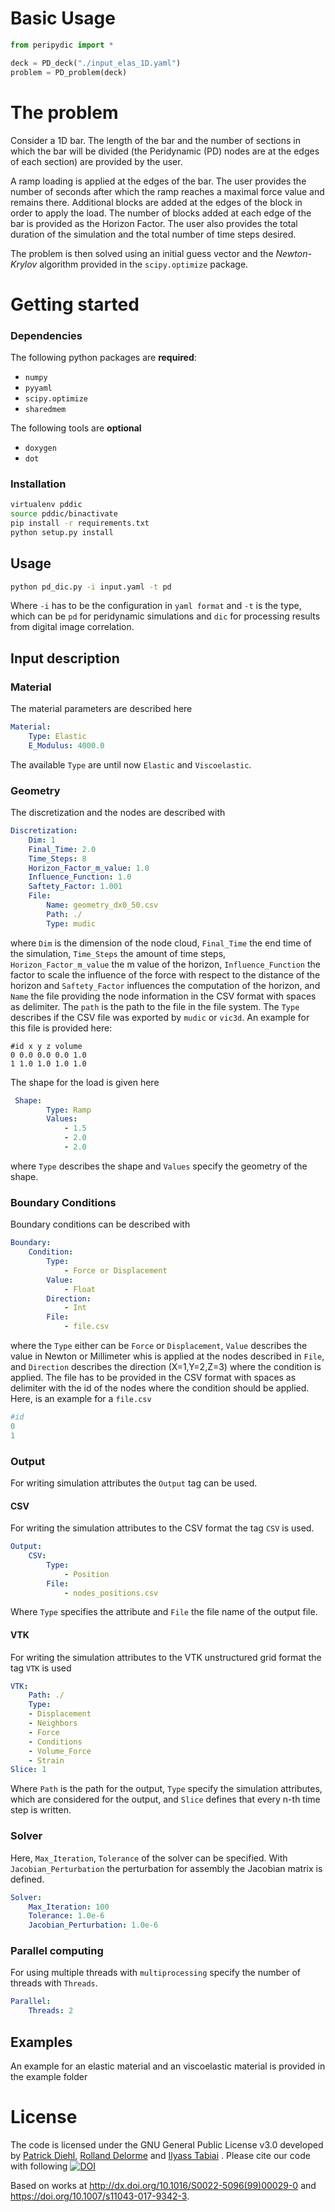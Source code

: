 # Basic Usage

```python
from peripydic import *

deck = PD_deck("./input_elas_1D.yaml")
problem = PD_problem(deck)

```

# The problem

   Consider a 1D bar. The length of the bar and the number of sections in which the bar will be divided (the Peridynamic (PD) nodes are at the edges of each section) are provided by the user.

   A ramp loading is applied at the edges of the bar. The user provides the number of seconds after which the ramp reaches a maximal force value and remains there.
   Additional blocks are added at the edges of the block in order to apply the load. The number of blocks added at each edge of the bar is provided as the Horizon Factor.
   The user also provides the total duration of the simulation and the total number of time steps desired.

   The problem is then solved using an initial guess vector and the *Newton-Krylov* algorithm provided in the `scipy.optimize` package.  

# Getting started

### Dependencies

   The following python packages are **required**:
   * `numpy`
   * `pyyaml`
   * `scipy.optimize`
   * `sharedmem`

   The following tools are **optional**
   * `doxygen`
   * `dot`

### Installation

    
```bash
virtualenv pddic
source pddic/binactivate
pip install -r requirements.txt
python setup.py install
```

## Usage
```bash
python pd_dic.py -i input.yaml -t pd   
```   
Where `-i` has to be the configuration in `yaml format` and `-t` is the type, which can be `pd` for peridynamic simulations and `dic` for processing results from digital image correlation.

## Input description

### Material

The material parameters are described here
```yaml
Material:
    Type: Elastic
    E_Modulus: 4000.0
```
The available `Type` are until now `Elastic` and `Viscoelastic`.

### Geometry

The discretization and the nodes are described with

```yaml
Discretization:
    Dim: 1
    Final_Time: 2.0
    Time_Steps: 8
    Horizon_Factor_m_value: 1.0
    Influence_Function: 1.0
    Saftety_Factor: 1.001
    File:
        Name: geometry_dx0_50.csv
        Path: ./
        Type: mudic
```
where `Dim` is the dimension of the node cloud, `Final_Time` the end time of the simulation, `Time_Steps` the amount of time steps, `Horizon_Factor_m_value` the m value of the horizon, `Influence_Function` the factor to scale the influence of the force with respect to the distance of the horizon and `Saftety_Factor` influences the computation of the horizon, and `Name` the file providing the node information in the CSV format with spaces as delimiter. The `path` is the path to the file in the file system. The `Type` describes if the CSV file was exported by `mudic` or `vic3d`. An example for this file is provided here:

```
#id x y z volume
0 0.0 0.0 0.0 1.0
1 1.0 1.0 1.0 1.0
```
The shape for the load is given here

```yaml
 Shape:
        Type: Ramp
        Values:
            - 1.5
            - 2.0
            - 2.0
```
where `Type` describes the shape and `Values` specify the geometry of the shape.

### Boundary Conditions

Boundary conditions can be described with
```yaml
Boundary:
    Condition:
        Type:
            - Force or Displacement
        Value:
            - Float
        Direction:
            - Int
        File:
            - file.csv
```
where the `Type` either can be `Force` or `Displacement`, `Value` describes the value in Newton or Millimeter whis is applied at the nodes
described in `File`, and `Direction` describes the direction (X=1,Y=2,Z=3) where the condition is applied. The file has to be provided in the CSV format with spaces as delimiter with the id of the nodes where the condition
should be applied. Here, is an example for a `file.csv`
```yaml
#id
0
1
```
### Output

For writing simulation attributes the `Output` tag can be used.

#### CSV

For writing the simulation attributes to the CSV format the tag `CSV` is used.

```yaml
Output:
    CSV:
        Type:
            - Position
        File:
            - nodes_positions.csv
```
Where `Type` specifies the attribute and `File` the file name of the output file.

#### VTK

For writing the simulation attributes to the VTK unstructured grid format the tag `VTK` is used

```yaml
VTK:
    Path: ./
    Type:
    - Displacement
    - Neighbors
    - Force
    - Conditions
    - Volume_Force
    - Strain
Slice: 1
```
Where `Path` is the path for the output, `Type` specify the simulation attributes, which are considered for the output, and `Slice` defines that every n-th time step is written.

### Solver

Here, `Max_Iteration`, `Tolerance` of the solver can be specified. With `Jacobian_Perturbation` the perturbation for assembly the Jacobian matrix is defined.

```yaml
Solver:
    Max_Iteration: 100
    Tolerance: 1.0e-6
    Jacobian_Perturbation: 1.0e-6
```

### Parallel computing
For using multiple threads with `multiprocessing` specify the number of threads with `Threads`.

```yaml
Parallel:
    Threads: 2
```


## Examples

An example for an elastic material and an viscoelastic material is provided in the example folder

# License

The code is licensed under the GNU General Public License v3.0 developed by [Patrick Diehl](http://diehlpk.github.io/), [Rolland Delorme](https://orcid.org/0000-0001-7637-3936) and [Ilyass Tabiai](http://iltabiai.github.io/) . Please cite our code with following [![DOI](https://zenodo.org/badge/46075533.svg)](https://zenodo.org/badge/latestdoi/46075533)

Based on works at <a xmlns:dct="http://purl.org/dc/terms/" href="http://dx.doi.org/10.1016/S0022-5096(99)00029-0" rel="dct:source">http://dx.doi.org/10.1016/S0022-5096(99)00029-0</a> and <a xmlns:dct="http://purl.org/dc/terms/" href="https://doi.org/10.1007/s11043-017-9342-3" rel="dct:source">https://doi.org/10.1007/s11043-017-9342-3</a>.

